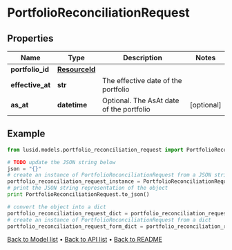 # PortfolioReconciliationRequest


## Properties
Name | Type | Description | Notes
------------ | ------------- | ------------- | -------------
**portfolio_id** | [**ResourceId**](ResourceId.md) |  | 
**effective_at** | **str** | The effective date of the portfolio | 
**as_at** | **datetime** | Optional. The AsAt date of the portfolio | [optional] 

## Example

```python
from lusid.models.portfolio_reconciliation_request import PortfolioReconciliationRequest

# TODO update the JSON string below
json = "{}"
# create an instance of PortfolioReconciliationRequest from a JSON string
portfolio_reconciliation_request_instance = PortfolioReconciliationRequest.from_json(json)
# print the JSON string representation of the object
print PortfolioReconciliationRequest.to_json()

# convert the object into a dict
portfolio_reconciliation_request_dict = portfolio_reconciliation_request_instance.to_dict()
# create an instance of PortfolioReconciliationRequest from a dict
portfolio_reconciliation_request_form_dict = portfolio_reconciliation_request.from_dict(portfolio_reconciliation_request_dict)
```
[Back to Model list](../README.md#documentation-for-models) &#8226; [Back to API list](../README.md#documentation-for-api-endpoints) &#8226; [Back to README](../README.md)


